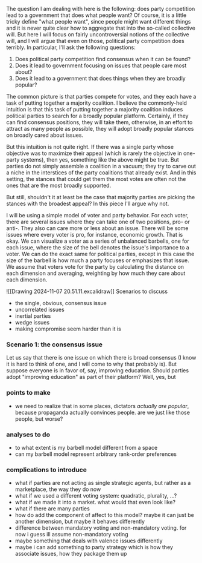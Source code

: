 The question I am dealing with here is the following: does party competition lead to a government that does what people want? Of course, it is a little tricky define "what people want", since people might want different things and it is never quite clear how to aggregate that into the so-called collective will. But here I will focus on fairly uncontroversial notions of the collective will, and I will argue that even on those, political party competition does terribly. In particular, I'll ask the following questions:
1) Does political party competition find consensus when it can be found?
2) Does it lead to government focusing on issues that people care most about?
3) Does it lead to a government that does things when they are broadly popular?

The common picture is that parties compete for votes, and they each have a task of putting together a majority coalition. I believe the commonly-held intuition is that this task of putting together a majority coalition induces political parties to search for a broadly popular platform. Certainly, if they can find consensus positions, they will take them, otherwise, in an effort to attract as many people as possible, they will adopt broadly popular stances on broadly cared about issues. 

But this intuition is not quite right. If there was a single party whose objective was to maximize their appeal (which is rarely the objective in one-party systems), then yes, something like the above might be true. But parties do not simply assemble a coalition in a vacuum; they try to carve out a niche in the interstices of the party coalitions that already exist. And in this setting, the stances that could get them the most votes are often not the ones that are the most broadly supported.

But still, shouldn't it at least be the case that majority parties are picking the stances with the broadest appeal? In this piece I'll argue why not.

I will be using a simple model of voter and party behavior. For each voter, there are several issues where they can take one of two positions, pro- or anti-. They also can care more or less about an issue. There will be some issues where every voter is pro, for instance, economic growth. That is okay. We can visualize a voter as a series of unbalanced barbells, one for each issue, where the size of the bell denotes the issue's importance to a voter. We can do the exact same for political parties, except in this case the size of the barbell is how much a party focuses or emphasizes that issue. We assume that voters vote for the party by calculating the distance on each dimension and averaging, weighting by how much they care about each dimension. 

![[Drawing 2024-11-07 20.51.11.excalidraw]]
Scenarios to discuss
- the single, obvious, consensus issue
- uncorrelated issues
- inertial parties
- wedge issues
- making compromise seem harder than it is
### Scenario 1: the consensus issue
Let us say that there is one issue on which there is broad consensus (I know it is hard to think of one, and I will come to why that probably is). But suppose everyone is in favor of, say, improving education. Should parties adopt "improving education" as part of their platform? Well, yes, but 
###



### points to make
- we need to realize that in some places, dictators *actually are popular*, because propaganda actually convinces people. are we just like those people, but worse?

### analyses to do
- to what extent is my barbell model different from a space
- can my barbell model represent arbitrary rank-order preferences
### complications to introduce
- what if parties are not acting as single strategic agents, but rather as a marketplace, the way they do now
- what if we used a different voting system: quadratic, plurality, ...?
- what if we made it into a market. what would that even look like?
- what if there are many parties
- how do add the component of affect to this model? maybe it can just be another dimension, but maybe it behaves differently
- difference between mandatory voting and non-mandatory voting. for now i guess ill assume non-mandatory voting
- maybe something that deals with valence issues differently
- maybe i can add something to party strategy which is how they associate issues, how they package them up
